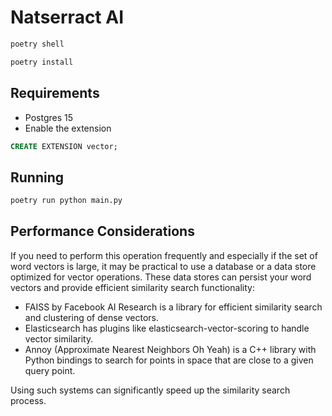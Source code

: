 # Natserract AI

```sh
poetry shell

poetry install
```

## Requirements
- Postgres 15
- Enable the extension
```sql 
CREATE EXTENSION vector;
```

## Running

```sh
poetry run python main.py
```

## Performance Considerations

If you need to perform this operation frequently and especially if the set of word vectors is large, it may be practical to use a database or a data store optimized for vector operations. These data stores can persist your word vectors and provide efficient similarity search functionality:

- FAISS by Facebook AI Research is a library for efficient similarity search and clustering of dense vectors.
- Elasticsearch has plugins like elasticsearch-vector-scoring to handle vector similarity.
- Annoy (Approximate Nearest Neighbors Oh Yeah) is a C++ library with Python bindings to search for points in space that are close to a given query point.

Using such systems can significantly speed up the similarity search process.